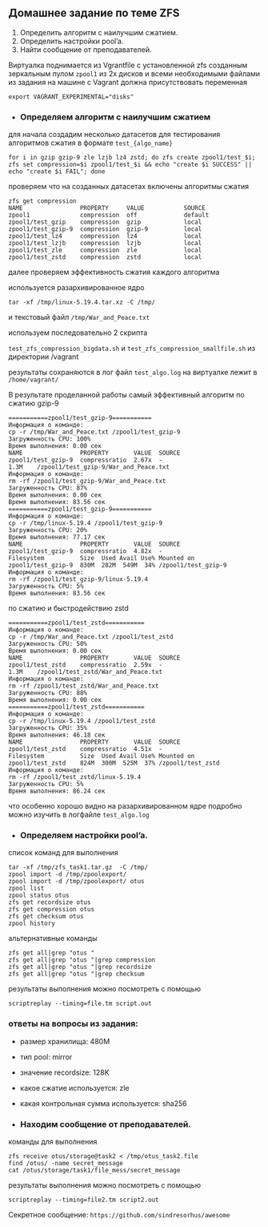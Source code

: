 ## **Домашнее задание по теме ZFS**

1. Определить алгоритм с наилучшим сжатием.
1. Определить настройки pool’a.
1. Найти сообщение от преподавателей.

Виртуалка поднимается из Vgrantfile с установленной zfs созданным зеркальным пулом `zpool1` из 2х дисков и всеми необходимыми файлами из задания
на машине с Vagrant должна присутствовать переменная 
```
export VAGRANT_EXPERIMENTAL="disks"
```

* ### Определяем алгоритм с наилучшим сжатием

для начала создадим несколько датасетов для тестирования алгоритмов сжатия в формате `test_{algo_name}`


```
for i in gzip gzip-9 zle lzjb lz4 zstd; do zfs create zpool1/test_$i; zfs set compression=$i zpool1/test_$i && echo "create $i SUCCESS" || echo "create $i FAIL"; done
```
проверяем что на созданных датасетах включены алгоритмы сжатия


```
zfs get compression
NAME                PROPERTY     VALUE           SOURCE
zpool1              compression  off             default
zpool1/test_gzip    compression  gzip            local
zpool1/test_gzip-9  compression  gzip-9          local
zpool1/test_lz4     compression  lz4             local
zpool1/test_lzjb    compression  lzjb            local
zpool1/test_zle     compression  zle             local
zpool1/test_zstd    compression  zstd            local
```
далее проверяем эффективность сжатия каждого алгоритма


используется разархивированное ядро 

```
tar -xf /tmp/linux-5.19.4.tar.xz -C /tmp/
```
и текстовый файл `/tmp/War_and_Peace.txt`

используем последовательно 2 скрипта

`test_zfs_compression_bigdata.sh` и `test_zfs_compression_smallfile.sh`
из директории /vagrant

результаты сохраняются в лог файл `test_algo.log` 
на виртуалке лежит в `/home/vagrant/`

В результате проделанной работы самый эффективный алгоритм по сжатию gzip-9


```
===========zpool1/test_gzip-9===========
Информация о команде:
cp -r /tmp/War_and_Peace.txt /zpool1/test_gzip-9
Загруженность CPU: 100%
Время выполнения: 0.00 сек
NAME                PROPERTY       VALUE  SOURCE
zpool1/test_gzip-9  compressratio  2.67x  -
1.3M    /zpool1/test_gzip-9/War_and_Peace.txt
Информация о команде:
rm -rf /zpool1/test_gzip-9/War_and_Peace.txt
Загруженность CPU: 87%
Время выполнения: 0.00 сек
Время выполнения: 83.56 сек
===========zpool1/test_gzip-9===========
Информация о команде:
cp -r /tmp/linux-5.19.4 /zpool1/test_gzip-9
Загруженность CPU: 20%
Время выполнения: 77.17 сек
NAME                PROPERTY       VALUE  SOURCE
zpool1/test_gzip-9  compressratio  4.82x  -
Filesystem          Size  Used Avail Use% Mounted on
zpool1/test_gzip-9  830M  282M  549M  34% /zpool1/test_gzip-9
Информация о команде:
rm -rf /zpool1/test_gzip-9/linux-5.19.4
Загруженность CPU: 5%
Время выполнения: 83.56 сек

```

по сжатию и быстродействию zstd


```
===========zpool1/test_zstd===========
Информация о команде:
cp -r /tmp/War_and_Peace.txt /zpool1/test_zstd
Загруженность CPU: 50%
Время выполнения: 0.00 сек
NAME                PROPERTY       VALUE  SOURCE
zpool1/test_zstd    compressratio  2.59x  -
1.3M    /zpool1/test_zstd/War_and_Peace.txt
Информация о команде:
rm -rf /zpool1/test_zstd/War_and_Peace.txt
Загруженность CPU: 88%
Время выполнения: 0.00 сек
===========zpool1/test_zstd===========
Информация о команде:
cp -r /tmp/linux-5.19.4 /zpool1/test_zstd
Загруженность CPU: 35%
Время выполнения: 46.18 сек
NAME                PROPERTY       VALUE  SOURCE
zpool1/test_zstd    compressratio  4.51x  -
Filesystem          Size  Used Avail Use% Mounted on
zpool1/test_zstd    824M  300M  525M  37% /zpool1/test_zstd
Информация о команде:
rm -rf /zpool1/test_zstd/linux-5.19.4
Загруженность CPU: 5%
Время выполнения: 86.24 сек

```
что особенно хорошо видно на разархивированном ядре
подробно можно изучить в логфайле `test_algo.log` 


* ### Определяем настройки pool’a.

список команд для выполнения

```
tar -xf /tmp/zfs_task1.tar.gz  -C /tmp/
zpool import -d /tmp/zpoolexport/
zpool import -d /tmp/zpoolexport/ otus
zpool list
zpool status otus
zfs get recordsize otus
zfs get compression otus
zfs get checksum otus
zpool history
```
альтернативные команды

```
zfs get all|grep "otus "
zfs get all|grep "otus "|grep compression
zfs get all|grep "otus "|grep recordsize
zfs get all|grep "otus "|grep checksum
```
результаты выполнения можно посмотреть с помощью 


```
scriptreplay --timing=file.tm script.out
```
 ### ответы на вопросы из задания:

* размер хранилища: 480M

* тип pool: mirror

* значение recordsize: 128K

* какое сжатие используется: zle

* какая контрольная сумма используется: sha256


* ### Находим сообщение от преподавателей.

команды для выполнения

```
zfs receive otus/storage@task2 < /tmp/otus_task2.file
find /otus/ -name secret_message
cat /otus/storage/task1/file_mess/secret_message
```

результаты выполнения можно посмотреть с помощью 


```
scriptreplay --timing=file2.tm script2.out
```

Секретное сообщение: `https://github.com/sindresorhus/awesome`
